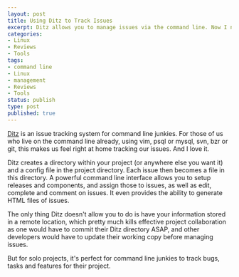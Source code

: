```yaml
---
layout: post
title: Using Ditz to Track Issues
excerpt: Ditz allows you to manage issues via the command line. Now I never have to leave my terminal again!
categories:
- Linux
- Reviews
- Tools
tags:
- command line
- Linux
- management
- Reviews
- Tools
status: publish
type: post
published: true
---
```

[Ditz](http://ditz.rubyforge.org/) is an issue tracking system for command line junkies. For those of us who live
on the command line already, using vim, psql or mysql, svn, bzr or git, this makes us feel right at home tracking
our issues. And I love it.

Ditz creates a directory within your project (or anywhere else you want it) and a config file in the project
directory. Each issue then becomes a file in this directory. A powerful command line interface allows you to setup
releases and components, and assign those to issues, as well as edit, complete and comment on issues. It even
provides the ability to generate HTML files of issues.

The only thing Ditz doesn't allow you to do is have your information stored in a remote location, which pretty much
kills effective project collaboration as one would have to commit their Ditz directory ASAP, and other developers
would have to update their working copy before managing issues.

But for solo projects, it's perfect for command line junkies to track bugs, tasks and features for their project. 

